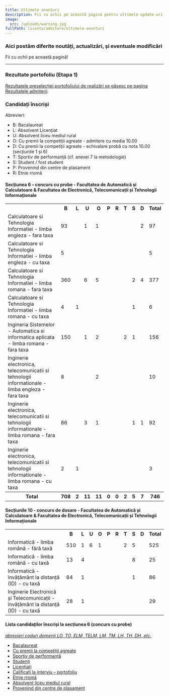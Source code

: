 ```yaml
---
title: Ultimele anunțuri
description: Fii cu ochii pe această pagină pentru ultimele update-uri!
image:
  src: /uploads/warning.jpg
fullPath: licenta/admitere/ultimele-anunturi
---
```

### Aici postăm diferite noutăți, actualizări, și eventuale modificări

Fii cu ochii pe această pagină!

- - -

### Rezultate portofoliu (Etapa 1)

[Rezultatele preselecției portofoliului de realizări se găsesc pe pagina Rezultatele admiterii](/licenta/admitere/rezultate/).


### Candidați înscriși

Abrevieri:
* B: Bacalaureat
* L: Absolvent Licențiat
* U: Absolvent liceu mediul rural
* O: Cu premii la competiții agreate - admitere cu media 10.00
* D: Cu premii la competiții agreate - echivalare probă cu nota 10.00 (secțiunile 1 și 6)
* T: Sportiv de performanță (cf. anexei 7 la metodologie)
* S: Student / fost student
* P: Provenind din centre de plasament
* R: Etnie rromă


#### Secțiunea 6 – concurs cu probe - Facultatea de Automatică și Calculatoare & Facultatea de Electronică, Telecomunicații și Tehnologii Informaționale

<table>
    <tr>
      <th></th>
      <th title="Bacalaureat">B</th>
      <th title="Absolvent Licențiat">L</th>
      <th title="Absolvent liceu mediul rural">U</th>
      <th title="Cu premii la competiții agreate- admitere cu media 10.00">O</th>
      <th title="Provenind din centre de plasament">P</th>
      <th title="Etnie rromă">R</th>
      <th title="Sportiv de performanță (cf. anexei 7 la metodologie)">T</th>
      <th title="Student / fost student">S</th>
      <th title="Cu premii la competiții agreate- echivalare probă cu nota 10.00 (secțiunile 1 și 6)">D</th>
      <th>Total</th>
    </tr>
    <tr>
      <td>
        Calculatoare si Tehnologia Informatiei - limba engleza - fara taxa
      </td>
      <td>93</td>
      <td>&nbsp;</td>
      <td>1</td>
      <td>1</td>
      <td>&nbsp;</td>
      <td>&nbsp;</td>
      <td>&nbsp;</td>
      <td>&nbsp;</td>
      <td>2</td>
      <td>97</td>
    </tr>
    <tr>
      <td>Calculatoare si Tehnologia Informatiei - limba engleza - cu taxa</td>
      <td>5</td>
      <td>&nbsp;</td>
      <td>&nbsp;</td>
      <td>&nbsp;</td>
      <td>&nbsp;</td>
      <td>&nbsp;</td>
      <td>&nbsp;</td>
      <td>&nbsp;</td>
      <td>&nbsp;</td>
      <td>5</td>
    </tr>
    <tr>
      <td>Calculatoare si Tehnologia Informatiei - limba romana - fara taxa</td>
      <td>360</td>
      <td>&nbsp;</td>
      <td>6</td>
      <td>5</td>
      <td>&nbsp;</td>
      <td>&nbsp;</td>
      <td>&nbsp;</td>
      <td>2</td>
      <td>4</td>
      <td>377</td>
    </tr>
    <tr>
      <td>Calculatoare si Tehnologia Informatiei - limba romana - cu taxa</td>
      <td>4</td>
      <td>1</td>
      <td>&nbsp;</td>
      <td>&nbsp;</td>
      <td>&nbsp;</td>
      <td>&nbsp;</td>
      <td>&nbsp;</td>
      <td>1</td>
      <td>&nbsp;</td>
      <td>6</td>
    </tr>
    <tr>
      <td>
        Ingineria Sistemelor - Automatica si informatica aplicata - limba romana
        - fara taxa
      </td>
      <td>150</td>
      <td>&nbsp;</td>
      <td>1</td>
      <td>2</td>
      <td>&nbsp;</td>
      <td>&nbsp;</td>
      <td>2</td>
      <td>1</td>
      <td>&nbsp;</td>
      <td>156</td>
    </tr>
    <tr>
      <td>
        Inginerie electronica, telecomunicatii si tehnologii informationale -
        limba engleza - fara taxa
      </td>
      <td>8</td>
      <td>&nbsp;</td>
      <td>&nbsp;</td>
      <td>2</td>
      <td>&nbsp;</td>
      <td>&nbsp;</td>
      <td>&nbsp;</td>
      <td>&nbsp;</td>
      <td>&nbsp;</td>
      <td>10</td>
    </tr>
    <tr>
      <td>
        Inginerie electronica, telecomunicatii si tehnologii informationale -
        limba romana - fara taxa
      </td>
      <td>86</td>
      <td>&nbsp;</td>
      <td>3</td>
      <td>1</td>
      <td>&nbsp;</td>
      <td>&nbsp;</td>
      <td>&nbsp;</td>
      <td>1</td>
      <td>1</td>
      <td>92</td>
    </tr>
    <tr>
      <td>
        Inginerie electronica, telecomunicatii si tehnologii informationale -
        limba romana - cu taxa
      </td>
      <td>2</td>
      <td>1</td>
      <td>&nbsp;</td>
      <td>&nbsp;</td>
      <td>&nbsp;</td>
      <td>&nbsp;</td>
      <td>&nbsp;</td>
      <td>&nbsp;</td>
      <td>&nbsp;</td>
      <td>3</td>
    </tr>
    <tr>
      <th>Total</th>
      <th>708</th>
      <th>2</th>
      <th>11</th>
      <th>11</th>
      <th>0</th>
      <th>0</th>
      <th>2</th>
      <th>5</th>
      <th>7</th>
      <th>746</th>
    </tr>
</table>

#### Secțiunile 10 - concurs de dosare - Facultatea de Automatică și Calculatoare & Facultatea de Electronică, Telecomunicații și Tehnologii Informaționale

<table>
<tr><th></th><th title="Bacalaureat">B</th><th title="Absolvent Licenţiat">L</th><th title="Absolvent liceu mediul rural">U</th><th title="Cu premii la competiții agreate- admitere cu media 10.00">O</th><th title="Provenind din centre de plasament">P</th><th title="Etnie rromă">R</th><th title="Sportiv de performanță (cf. anexei 7 la metodologie)">T</th><th title="Student / fost student">S</th><th title="Cu premii la competiții agreate- echivalare probă cu nota 10.00 (secţiunile 1 şi 6)">D</th><th>Total</th></tr>
<tr><td>Informatică - limba română - fără taxă</td><td>510</td><td>1</td><td>6</td><td>1</td><td>&nbsp;</td><td>&nbsp;</td><td>2</td><td>5</td><td>&nbsp;</td><td>525</td></tr>
<tr><td>Informatică - limba română - cu taxă</td><td>13</td><td>4</td><td>&nbsp;</td><td>&nbsp;</td><td>&nbsp;</td><td>&nbsp;</td><td>&nbsp;</td><td>8</td><td>&nbsp;</td><td>25</td></tr>
<tr><td>Informatică - învățământ la distanță (ID) - cu taxă</td><td>84</td><td>1</td><td>&nbsp;</td><td>&nbsp;</td><td>&nbsp;</td><td>&nbsp;</td><td>&nbsp;</td><td>1</td><td>&nbsp;</td><td>86</td></tr>
<tr><td>Inginerie Electronică și Telecomunicații - învățământ la distanță (ID) - cu taxă</td><td>28</td><td>1</td><td>&nbsp;</td><td>&nbsp;</td><td>&nbsp;</td><td>&nbsp;</td><td>&nbsp;</td><td>&nbsp;</td><td>&nbsp;</td><td>29</td></tr>
</table>



#### Lista candidaților înscriși la secțiunea 6 (concurs cu probe)
*[abrevieri coduri domenii LO, TO, ELM, TELM, LM, TM, LH, TH, DH, etc.](https://admitere.ac.upt.ro/uploads/coduri-domenii.pdf)*

- [Bacalaureat](https://admitere.ac.upt.ro/uploads/verificare-bacalaureat.pdf)
- [Cu premii la competiții agreate](https://admitere.ac.upt.ro/uploads/verificare-olimpici.pdf)
- [Sportiv de performanță](https://admitere.ac.upt.ro/uploads/verificare-sportivi.pdf)
- [Studenți](https://admitere.ac.upt.ro/uploads/verificare-studenti.pdf)
- [Licențiați](https://admitere.ac.upt.ro/uploads/verificare-licentiati.pdf)
- [Calificați la interviu – portofoliu](https://admitere.ac.upt.ro/uploads/verificare-portofoliu.pdf)
- [Etnie rromă](https://admitere.ac.upt.ro/uploads/verificare-rromi.pdf)
- [Absolvent liceu mediul rural](https://admitere.ac.upt.ro/uploads/verificare-rural.pdf)
- [Provenind din centre de plasament](https://admitere.ac.upt.ro/uploads/verificare-plasament.pdf)



